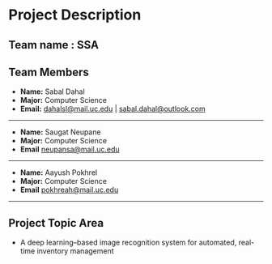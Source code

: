 # Project Description



## Team name : SSA

## Team Members
- **Name:** Sabal Dahal
- **Major:** Computer Science
- **Email:** dahalsl@mail.uc.edu | sabal.dahal@outlook.com
---
- **Name:** Saugat Neupane
- **Major:** Computer Science
- **Email** neupansa@mail.uc.edu
---
- **Name:** Aayush Pokhrel
- **Major:** Computer Science
- **Email** pokhreah@mail.uc.edu
---

## Project Topic Area
- A deep learning–based image recognition system for automated, real-time inventory management


